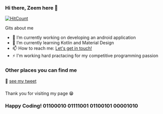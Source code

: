 ### Hi there, Zeem here 👋

[![HitCount](http://hits.dwyl.com/Hazqier/Hazqier.svg)](http://hits.dwyl.com/Hazqier/Hazqier)

Gits about me

- 🔭 I’m currently working on developing an android application
- 🌱 I’m currently learning Kotlin and Material Design
- 📫 How to reach me: <a href="mailto:hazqier205@gmail.com">Let's get in touch!</a>
- ⚡ I'm working hard practacing for my competitive programming passion

### Other places you can find me

🐤 [see my tweet](https://twitter.com/Hazqier)

###

Thank you for visiting my page 😁
### Happy Coding! 01100010 01111001 01100101 00001010 ###
